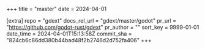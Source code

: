 +++
title = "master"
date = 2024-04-01

[extra]
repo = "gdext"
docs_rel_url = "gdext/master/godot"
pr_url = "https://github.com/godot-rust/gdext"
pr_author = ""
sort_key = 9999-01-01
date_time = 2024-04-01T15:13:58Z
commit_sha = "824cb6c86dd380b44bad48f2b2746d2d752fa406"
+++


